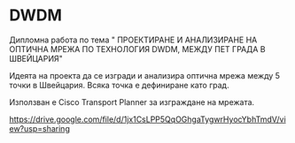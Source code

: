 # DWDM
Дипломна работа по тема " ПРОЕКТИРАНЕ И АНАЛИЗИРАНЕ НА ОПТИЧНА МРЕЖА ПО ТЕХНОЛОГИЯ DWDM, МЕЖДУ ПЕТ ГРАДА В ШВЕЙЦАРИЯ"

Идеята на проекта да се изгради и анализира оптична мрежа между 5 точки в Швейцария. Всяка точка е дефиниране като град.

Използван е Cisco Transport Planner за изграждане на мрежата.

https://drive.google.com/file/d/1jx1CsLPP5QqOGhgaTygwrHyocYbhTmdV/view?usp=sharing
